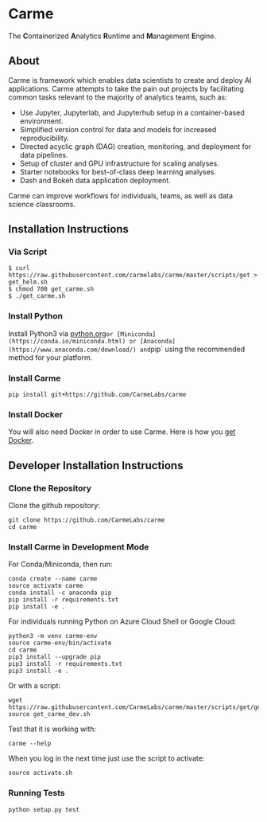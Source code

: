 # Carme
The **C**ontainerized **A**nalytics **R**untime and **M**anagement **E**ngine.

## About
Carme is framework which enables data scientists to create and deploy AI applications.  Carme attempts to take the pain out projects by facilitating common tasks relevant to the majority of analytics teams, such as:
- Use Jupyter, Jupyterlab, and Jupyterhub setup in a container-based environment.
- Simplified version control for data and models for increased reproducibility.
- Directed acyclic graph (DAG) creation, monitoring, and deployment for data pipelines.
- Setup of cluster and GPU infrastructure for scaling analyses.
- Starter notebooks for best-of-class deep learning analyses.
- Dash and Bokeh data application deployment.

Carme can improve workflows for individuals, teams, as well as data science classrooms.

## Installation Instructions

### Via Script
```
$ curl https://raw.githubusercontent.com/carmelabs/carme/master/scripts/get > get_helm.sh
$ chmod 700 get_carme.sh
$ ./get_carme.sh
```
### Install Python
Install Python3 via [python.org](https://www.python.org/downloads/)` or [Miniconda](https://conda.io/miniconda.html) or [Anaconda](https://www.anaconda.com/download/) and `pip` using the recommended method for your platform.

### Install Carme
```
pip install git+https://github.com/CarmeLabs/carme
```

### Install Docker
You will also need Docker in order to use Carme.  Here is how you [get Docker](https://www.docker.com/get-docker).


## Developer Installation Instructions

### Clone the Repository
Clone the github repository:
```
git clone https://github.com/CarmeLabs/carme
cd carme
```
### Install Carme in Development Mode

For Conda/Miniconda, then run:
```
conda create --name carme
source activate carme
conda install -c anaconda pip
pip install -r requirements.txt
pip install -e .
```

For individuals running Python on Azure Cloud Shell or Google Cloud:
```
python3 -m venv carme-env
source carme-env/bin/activate
cd carme
pip3 install --upgrade pip
pip3 install -r requirements.txt
pip3 install -e .
```

Or with a script:

```
wget https://raw.githubusercontent.com/CarmeLabs/carme/master/scripts/get/get_carme_dev.sh
source get_carme_dev.sh
```

Test that it is working with:

```
carme --help
```

When you log in the next time just use the script to activate:

```
source activate.sh
```



### Running Tests
`python setup.py test`
